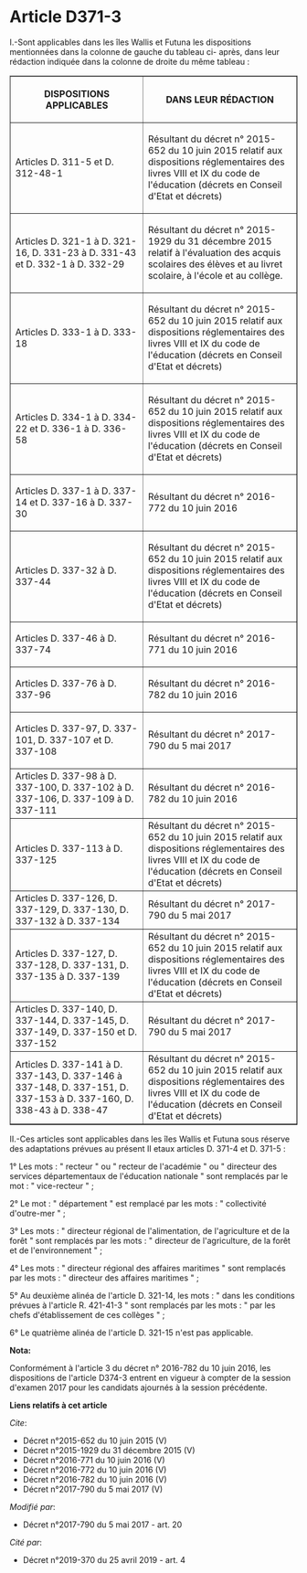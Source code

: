 # Article D371-3

I.-Sont applicables dans les îles Wallis et Futuna les dispositions mentionnées dans la colonne de gauche du tableau ci-
après, dans leur rédaction indiquée dans la colonne de droite du même tableau :

<table border="1">
  <tbody>
    <tr>
      <th>

DISPOSITIONS APPLICABLES</th>
      <th>

DANS LEUR RÉDACTION</th>
    </tr>
    <tr>
      <td align="left">

Articles D. 311-5 et D. 312-48-1</td>
      <td>

Résultant du décret n° 2015-652 du 10 juin 2015 relatif aux dispositions réglementaires des livres VIII et IX du code de
l'éducation (décrets en Conseil d'Etat et décrets)</td>
    </tr>
    <tr>
      <td align="left">

Articles D. 321-1 à D. 321-16, D. 331-23 à D. 331-43 et D. 332-1 à D. 332-29</td>
      <td>

Résultant du décret n° 2015-1929 du 31 décembre 2015 relatif à l'évaluation des acquis scolaires des élèves et au livret
scolaire, à l'école et au collège.</td>
    </tr>
    <tr>
      <td align="left">

Articles D. 333-1 à D. 333-18</td>
      <td>

Résultant du décret n° 2015-652 du 10 juin 2015 relatif aux dispositions réglementaires des livres VIII et IX du code de
l'éducation (décrets en Conseil d'Etat et décrets)</td>
    </tr>
    <tr>
      <td align="left">

Articles D. 334-1 à D. 334-22 et D. 336-1 à D. 336-58</td>
      <td>

Résultant du décret n° 2015-652 du 10 juin 2015 relatif aux dispositions réglementaires des livres VIII et IX du code de
l'éducation (décrets en Conseil d'Etat et décrets)</td>
    </tr>
    <tr>
      <td align="left">

Articles D. 337-1 à D. 337-14 et D. 337-16 à D. 337-30</td>
      <td>

Résultant du décret n° 2016-772 du 10 juin 2016
</td>
    </tr>
    <tr>
      <td align="left">

Articles D. 337-32 à D. 337-44</td>
      <td>

Résultant du décret n° 2015-652 du 10 juin 2015 relatif aux dispositions réglementaires des livres VIII et IX du code de
l'éducation (décrets en Conseil d'Etat et décrets)</td>
    </tr>
    <tr>
      <td align="left">

Articles D. 337-46 à D. 337-74</td>
      <td>

Résultant du décret n° 2016-771 du 10 juin 2016
</td>
    </tr>
    <tr>
      <td>Articles D. 337-76 à D. 337-96</td>
      <td>

Résultant du décret n° 2016-782 du 10 juin 2016

</td>
    </tr>
    <tr>
      <td align="left">

Articles D. 337-97, D. 337-101, D. 337-107 et D. 337-108</td>
      <td>

Résultant du décret n° 2017-790 du 5 mai 2017
</td>
    </tr>
    <tr>
      <td align="left">Articles D. 337-98 à D. 337-100, D. 337-102 à D. 337-106, D. 337-109 à D. 337-111</td>
      <td>Résultant du décret n° 2016-782 du 10 juin 2016</td>
    </tr>
    <tr>
      <td align="left">

Articles D. 337-113 à D. 337-125</td>
      <td>Résultant du décret n° 2015-652 du 10 juin 2015 relatif aux dispositions réglementaires des livres VIII et IX du
code de l'éducation (décrets en Conseil d'Etat et décrets)</td>
    </tr>
    <tr>
      <td align="left">Articles D. 337-126, D. 337-129, D. 337-130, D. 337-132 à D. 337-134</td>
      <td>Résultant du décret n° 2017-790 du 5 mai 2017</td>
    </tr>
    <tr>
      <td align="left">Articles D. 337-127, D. 337-128, D. 337-131, D. 337-135 à D. 337-139</td>
      <td>Résultant du décret n° 2015-652 du 10 juin 2015 relatif aux dispositions réglementaires des livres VIII et IX du
code de l'éducation (décrets en Conseil d'Etat et décrets)</td>
    </tr>
    <tr>
      <td align="left">Articles D. 337-140, D. 337-144, D. 337-145, D. 337-149, D. 337-150 et D. 337-152</td>
      <td>Résultant du décret n° 2017-790 du 5 mai 2017</td>
    </tr>
    <tr>
      <td align="left">Articles D. 337-141 à D. 337-143, D. 337-146 à 337-148, D. 337-151, D. 337-153 à D. 337-160, D. 338-43
à D. 338-47</td>
      <td>Résultant du décret n° 2015-652 du 10 juin 2015 relatif aux dispositions réglementaires des livres VIII et IX du
code de l'éducation (décrets en Conseil d'Etat et décrets)</td>
    </tr>
  </tbody>
</table>

II.-Ces articles sont applicables dans les îles Wallis et Futuna sous réserve des adaptations prévues au présent II etaux
articles D. 371-4 et D. 371-5 :

1° Les mots : " recteur " ou " recteur de l'académie " ou " directeur des services départementaux de l'éducation nationale "
sont remplacés par le mot : " vice-recteur " ;

2° Le mot : " département " est remplacé par les mots : " collectivité d'outre-mer " ;

3° Les mots : " directeur régional de l'alimentation, de l'agriculture et de la forêt " sont remplacés par les mots : "
directeur de l'agriculture, de la forêt et de l'environnement " ;

4° Les mots : " directeur régional des affaires maritimes " sont remplacés par les mots : " directeur des affaires maritimes
" ;

5° Au deuxième alinéa de l'article D. 321-14, les mots : " dans les conditions prévues à l'article R. 421-41-3 " sont
remplacés par les mots : " par les chefs d'établissement de ces collèges " ;

6° Le quatrième alinéa de l'article D. 321-15 n'est pas applicable.

**Nota:**

Conformément à l'article 3 du décret n° 2016-782 du 10 juin 2016, les dispositions de l'article D374-3 entrent en vigueur à
compter de la session d'examen 2017 pour les candidats ajournés à la session précédente.

**Liens relatifs à cet article**

_Cite_:

  - Décret n°2015-652 du 10 juin 2015 (V)
  - Décret n°2015-1929 du 31 décembre 2015 (V)
  - Décret n°2016-771 du 10 juin 2016 (V)
  - Décret n°2016-772 du 10 juin 2016 (V)
  - Décret n°2016-782 du 10 juin 2016 (V)
  - Décret n°2017-790 du 5 mai 2017 (V)

_Modifié par_:

  - Décret n°2017-790 du 5 mai 2017 - art. 20

_Cité par_:

  - Décret n°2019-370 du 25 avril 2019 - art. 4
